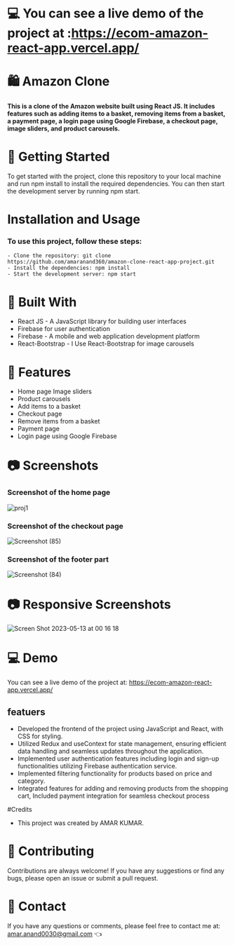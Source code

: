 # 💻 You can see a live demo of the project at :https://ecom-amazon-react-app.vercel.app/

# 🛍️ Amazon Clone
<h4> This is a clone of the Amazon website built using React JS. It includes features such as adding items to a basket, removing items from a basket, a payment page, a login page using Google Firebase, a checkout page, image sliders, and product carousels. </h4>

# 🚀 Getting Started
 To get started with the project, clone this repository to your local machine and run npm install to install the required dependencies. You can then start the development server by running npm start.
 
 # Installation and Usage

<h3> To use this project, follow these steps:</h3>

    - Clone the repository: git clone https://github.com/amaranand360/amazon-clone-react-app-project.git
    - Install the dependencies: npm install
    - Start the development server: npm start

# 🔨 Built With
- React JS - A JavaScript library for building user interfaces
- Firebase for user authentication
- Firebase - A mobile and web application development platform
- React-Bootstrap - I Use React-Bootstrap for image carousels

# 🎉 Features
- Home page Image sliders
- Product carousels
- Add items to a basket
- Checkout page
- Remove items from a basket
- Payment page
- Login page using Google Firebase


# 📷 Screenshots
<h3>Screenshot of the home page</h3>

![proj1](https://github.com/amaranand360/amazon-clone-react-app-project/assets/122713145/a299869f-6291-4546-aa86-c91d2422ae1a)

<h3>Screenshot of the checkout page</h3>

![Screenshot (85)](https://github.com/amaranand360/amazon-clone-react-app-project/assets/122713145/0f9d8090-fc49-40f0-9afa-24a9a3c0ba33)


<h3>Screenshot of the footer part</h3>

![Screenshot (84)](https://github.com/amaranand360/amazon-clone-react-app-project/assets/122713145/deb0e854-fde1-4972-8fe7-9f4b16757d3d)

# 📷 Responsive Screenshots

![Screen Shot 2023-05-13 at 00 16 18](https://github.com/amaranand360/amazon-clone-react-app-project/assets/122713145/fcec751c-f2a3-4bf2-a638-f2650dcab4c1)


# 💻 Demo
You can see a live demo of the project at: https://ecom-amazon-react-app.vercel.app/  

## featuers
  -  Developed the frontend of the project using JavaScript and React, with CSS for styling.
  -  Utilized Redux and useContext for state management, ensuring efficient data handling and seamless updates throughout the application.
  -  Implemented user authentication features including login and sign-up functionalities utilizing Firebase authentication service.
  -  Implemented filtering functionality for products based on price and category.
  -  Integrated features for adding and removing products from the shopping cart, Included payment integration for seamless checkout process
    
#Credits

- This project was created by AMAR KUMAR.

# 🤝 Contributing
Contributions are always welcome! If you have any suggestions or find any bugs, please open an issue or submit a pull request.


# 📧 Contact
If you have any questions or comments, please feel free to contact me at: amar.anand0030@gmail.com 👈





